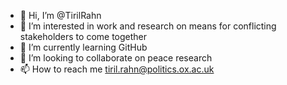 - 👋 Hi, I’m @TirilRahn
- 👀 I’m interested in work and research on means for conflicting stakeholders to come together 
- 🌱 I’m currently learning GitHub
- 💞️ I’m looking to collaborate on peace research
- 📫 How to reach me tiril.rahn@politics.ox.ac.uk

<!---
TirilRahn/TirilRahn is a ✨ special ✨ repository because its `README.md` (this file) appears on your GitHub profile.
You can click the Preview link to take a look at your changes.
--->
